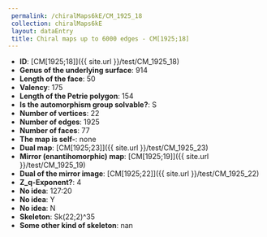 ```yaml
--- 
 permalink: /chiralMaps6kE/CM_1925_18 
 collection: chiralMaps6kE
 layout: dataEntry
 title: Chiral maps up to 6000 edges - CM[1925;18]
---
```


- **ID**: [CM[1925;18]]({{ site.url }}/test/CM_1925_18)
- **Genus of the underlying surface**: 914
- **Length of the face**: 50
- **Valency**: 175
- **Length of the Petrie polygon**: 154
- **Is the automorphism group solvable?**: S
- **Number of vertices**: 22
- **Number of edges**: 1925
- **Number of faces**: 77
- **The map is self-**: none
- **Dual map**: [CM[1925;23]]({{ site.url }}/test/CM_1925_23)
- **Mirror (enantihomorphic) map**: [CM[1925;19]]({{ site.url }}/test/CM_1925_19)
- **Dual of the mirror image**: [CM[1925;22]]({{ site.url }}/test/CM_1925_22)
- **Z_q-Exponent?**: 4
- **No idea**:  127:20
- **No idea**: Y
- **No idea**: N
- **Skeleton**: Sk(22;2)^35
- **Some other kind of skeleton**: nan
